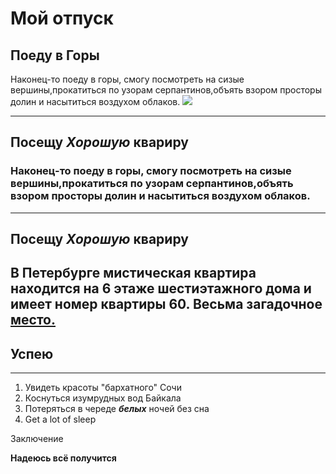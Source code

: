 # Мой отпуск

## Поеду в **Горы**

 Наконец-то поеду в горы, смогу посмотреть на сизые вершины,прокатиться по узорам серпантинов,объять взором просторы долин и насытиться воздухом облаков.
 ![](krasivye-kartinki-zakaty-54-1024x682-1.jpg)
 
---
## Посещу **_Хорошую_ квариру**
 ### Наконец-то поеду в горы, смогу посмотреть на сизые вершины,прокатиться по узорам серпантинов,объять взором просторы долин и насытиться воздухом облаков.
---
## Посещу **_Хорошую_ квариру**
В Петербурге мистическая квартира находится на **6** этаже **шестиэтажного** дома и имеет номер квартиры **60**. Весьма загадочное [место.](#в-петербурге-мистическая-квартира-находится-на-6-этаже-шестиэтажного-дома-и-имеет-номер-квартиры-60-весьма-загадочное-местоhttps://git-scm.com/book/ru/v2)
---
## Успею
---
1. Увидеть красоты "бархатного" Сочи
2. Коснуться изумрудных вод Байкала
3. Потеряться в череде **_белых_** ночей без сна
4. Get a lot of sleep

Заключение

**Надеюсь всё получится**
